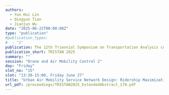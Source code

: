 ```yaml
---
authors:
  - Yun Hui Lin
  - Qingyun Tian
  - Jianjun Wu
date: "2025-06-22T00:00:00Z"
type: "publication"
#publication_types:
#  - "1"
publication: The 12th Triennial Symposium on Transportation Analysis conference
publication_short: TRISTAN 2025
summary: ""
session: "Drone and Air Mobility Control 2"
day: "Friday"
slot_no: "15"
slot: "13:30-15:00, Friday June 27"
title: "Urban Air Mobility Service Network Design: Ridership Maximization and Exact Solution Algorithm"
url_pdf: /proceedings/TRISTAN2025_ExtendedAbstract_170.pdf
---
```

